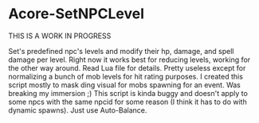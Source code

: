 # Acore-SetNPCLevel

THIS IS A WORK IN PROGRESS

Set's predefined npc's levels and modify their hp, damage, and spell damage per level. Right now it works best for reducing levels, working for the other way around. Read Lua file for details.
Pretty useless except for normalizing a bunch of mob levels for hit rating purposes.
I created this script mostly to mask ding visual for mobs spawning for an event. Was breaking my immersion ;)
This script is kinda buggy and doesn't apply to some npcs with the same npcid for some reason (I think it has to do with dynamic spawns). Just use Auto-Balance.
